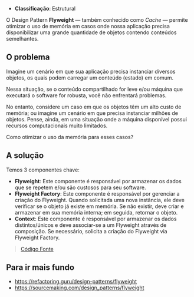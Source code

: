 - **Classificação**: Estrutural

O Design Pattern **Flyweight** — também conhecido como *Cache* — permite otimizar o uso de memória em casos onde nossa aplicação precisa disponibilizar uma grande quantidade de objetos contendo conteúdos semelhantes.

## O problema

Imagine um cenário em que sua aplicação precisa instanciar diversos objetos, os quais podem carregar um conteúdo (estado) em comum. 

Nessa situação, se o conteúdo compartilhado for leve e/ou máquina que executará o software for robusta, você não enfrentará problemas. 

No entanto, considere um caso em que os objetos têm um alto custo de memória; ou imagine um cenário em que precisa instanciar milhões de objetos. Pense, ainda, em uma situação onde a máquina disponível possui recursos computacionais muito limitados. 

Como otimizar o uso da memória para esses casos?

## A solução

Temos 3 componentes chave:

- **Flyweight**: Este componente é responsável por armazenar os dados que se repetem e/ou são custosos para seu software.
- **Flyweight Factory**: Este componente é responsável por gerenciar a criação do Flyweight. Quando solicitada uma nova instância, ele deve verificar se o objeto já existe em memória. Se não existir, deve criar e armazenar em sua memória interna; em seguida, retornar o objeto.
- **Context**: Este componente é responsável por armazenar os dados distintos/únicos e deve associar-se a um Flyweight através de composição. Se necessário, solicita a criação do Flyweight via Flyweight Factory.

> [Código Fonte](https://github.com/gustavo-flor/design-patterns-hands-on/tree/main/src/main/java/com/github/gustavoflor/dpho/structural/flyweight)

## Para ir mais fundo

- <https://refactoring.guru/design-patterns/flyweight>
- <https://sourcemaking.com/design_patterns/flyweight>